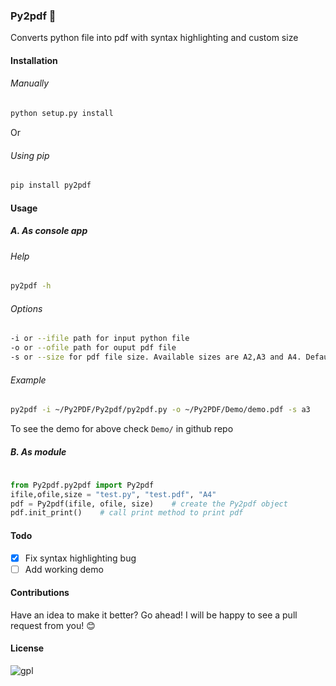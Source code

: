 ### Py2pdf :fax:
Converts python file into pdf with syntax highlighting and custom size

#### Installation

###### Manually

```sh
python setup.py install

```
Or

###### Using pip

```sh
pip install py2pdf

```

#### Usage

##### A. As console app

###### Help

```sh
py2pdf -h

```

###### Options

```sh
-i or --ifile path for input python file
-o or --ofile path for ouput pdf file
-s or --size for pdf file size. Available sizes are A2,A3 and A4. Default one is A3
```

###### Example
```sh
py2pdf -i ~/Py2PDF/Py2pdf/py2pdf.py -o ~/Py2PDF/Demo/demo.pdf -s a3

```
To see the demo for above check `Demo/` in github repo

##### B. As module

```py
	
from Py2pdf.py2pdf import Py2pdf
ifile,ofile,size = "test.py", "test.pdf", "A4"
pdf = Py2pdf(ifile, ofile, size)	# create the Py2pdf object
pdf.init_print()	# call print method to print pdf

```

#### Todo
- [x] Fix syntax highlighting bug
- [ ] Add working demo

#### Contributions
Have an idea to make it better? Go ahead! I will be happy to see a pull request from you! :blush:

#### License
![gpl](https://cloud.githubusercontent.com/assets/7397433/9025904/67008062-3936-11e5-8803-e5b164a0dfc0.png)


